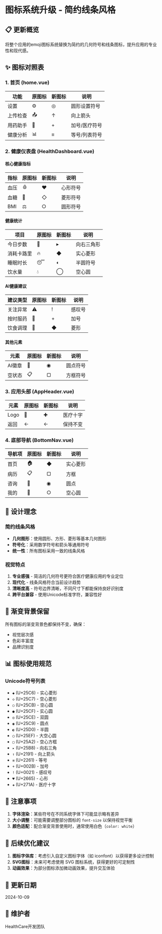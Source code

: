 # 图标系统升级 - 简约线条风格

## 📋 更新概览

将整个应用的emoji图标系统替换为简约的几何符号和线条图标，提升应用的专业性和现代感。

## ✨ 图标对照表

### 1. 首页 (home.vue)

| 功能 | 原图标 | 新图标 | 说明 |
|------|--------|--------|------|
| 设置 | ⚙️ | ◎ | 圆形设置符号 |
| 上传检查 | 📤 | ↑ | 向上箭头 |
| 用药助手 | 💊 | + | 加号/医疗符号 |
| 健康分析 | 📊 | ≡ | 等号/列表符号 |

### 2. 健康仪表盘 (HealthDashboard.vue)

#### 核心健康指标
| 指标 | 原图标 | 新图标 | 说明 |
|------|--------|--------|------|
| 血压 | 🩸 | ♥ | 心形符号 |
| 血糖 | 🍬 | ◇ | 菱形符号 |
| BMI | ⚖️ | ○ | 圆形符号 |

#### 健康统计
| 项目 | 原图标 | 新图标 | 说明 |
|------|--------|--------|------|
| 今日步数 | 🏃 | ▸ | 向右三角形 |
| 消耗卡路里 | 🔥 | ◆ | 实心菱形 |
| 睡眠时长 | 😴 | ◐ | 半圆符号 |
| 饮水量 | 💧 | ◯ | 空心圆 |

#### AI健康建议
| 建议类型 | 原图标 | 新图标 | 说明 |
|----------|--------|--------|------|
| 关注异常 | ⚠️ | ! | 感叹号 |
| 按时服药 | 💊 | + | 加号 |
| 饮食调理 | 🥗 | ◆ | 菱形 |

#### 其他元素
| 元素 | 原图标 | 新图标 | 说明 |
|------|--------|--------|------|
| AI徽章 | 🤖 | ◉ | 圆点符号 |
| 空状态 | 📋 | ▢ | 方框符号 |

### 3. 应用头部 (AppHeader.vue)

| 元素 | 原图标 | 新图标 | 说明 |
|------|--------|--------|------|
| Logo | 🏥 | ✚ | 医疗十字 |
| 返回 | ← | ← | 保持不变 |

### 4. 底部导航 (BottomNav.vue)

| 导航项 | 原图标 | 新图标 | 说明 |
|--------|--------|--------|------|
| 首页 | 🏠 | ◆ | 实心菱形 |
| 病历 | 📋 | ▢ | 方框 |
| 咨询 | 💬 | ◉ | 圆点 |
| 我的 | 👤 | ○ | 空心圆 |

## 🎨 设计理念

### 简约线条风格
- **几何图形**：使用圆形、方形、菱形等基本几何图形
- **符号化**：采用数学符号和箭头等通用符号
- **统一性**：所有图标采用一致的线条风格

### 视觉特点
1. **专业感强** - 简洁的几何符号更符合医疗健康应用的专业定位
2. **现代化** - 线条风格符合当前设计趋势
3. **清晰度高** - 符号边界清晰，不同尺寸下都能保持良好识别度
4. **跨平台兼容** - 使用Unicode标准字符，兼容性好

## 🔄 渐变背景保留

所有图标的渐变背景色都保持不变，确保：
- 视觉层次感
- 色彩丰富度
- 品牌识别度

## 📊 图标使用规范

### Unicode符号列表
- `◆` (U+25C6) - 实心菱形
- `◇` (U+25C7) - 空心菱形
- `○` (U+25CB) - 空心圆
- `●` (U+25CF) - 实心圆
- `◎` (U+25CE) - 双圆
- `◉` (U+25C9) - 圆点
- `◐` (U+25D0) - 半圆
- `◯` (U+25EF) - 大空心圆
- `▢` (U+25A2) - 空心方框
- `▸` (U+25B8) - 向右三角
- `↑` (U+2191) - 向上箭头
- `≡` (U+2261) - 等号
- `+` (U+002B) - 加号
- `!` (U+0021) - 感叹号
- `♥` (U+2665) - 心形
- `✚` (U+271A) - 医疗十字

## 📝 注意事项

1. **字体渲染**：某些符号在不同系统字体下可能显示略有差异
2. **大小调整**：可能需要调整部分图标的 `font-size` 以保持视觉平衡
3. **颜色适配**：配合渐变背景使用时，通常使用白色（`color: white`）

## 🚀 后续优化建议

1. **图标字体库**：考虑引入自定义图标字体（如 iconfont）以获得更多设计控制
2. **SVG图标**：未来可考虑使用 SVG 图标系统，获得更好的可定制性
3. **动画效果**：为部分图标添加微动画效果，提升交互体验

## 📅 更新日期

2024-10-09

## 👥 维护者

HealthCare开发团队

